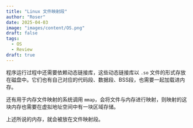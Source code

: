 ```yaml
---
title: "Linux 文件映射段"
author: "Roser"
date: 2025-04-03
image: "images/content/OS.png"
draft: false
tags:
  - OS
  - Review
draft: true
---
```

程序运行过程中还需要依赖动态链接库，这些动态链接库以 `.so` 文件的形式存放在磁盘中。它们也有自己对应的代码段、数据段、BSS段，也需要一起加载进内存。

还有用于内存文件映射的系统调用 `mmap`，会将文件与内存进行映射，则映射的这块内存也需要在虚拟地址空间中有一块区域存储。

上述所说的内存，就会被放在文件映射段。